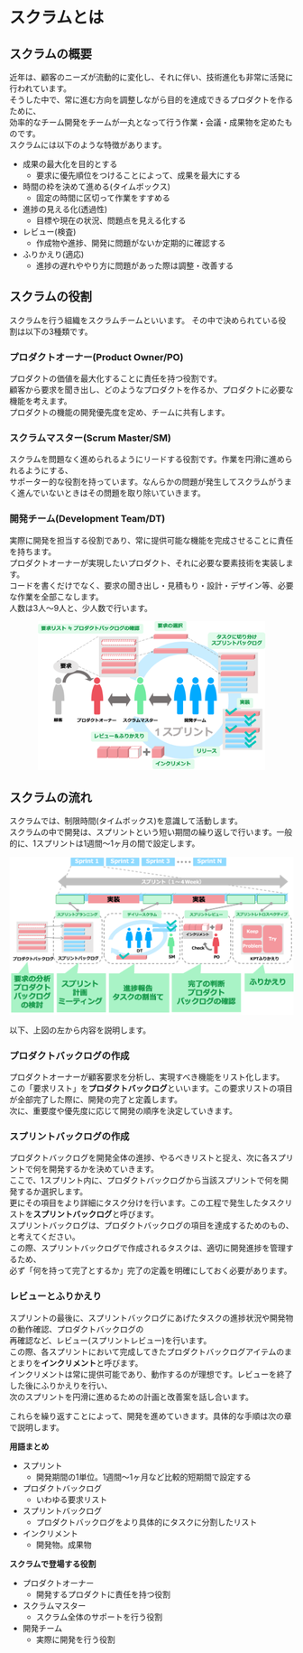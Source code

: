 # スクラムとは

## スクラムの概要

近年は、顧客のニーズが流動的に変化し、それに伴い、技術進化も非常に活発に行われています。  
そうした中で、常に進む方向を調整しながら目的を達成できるプロダクトを作るために、  
効率的なチーム開発をチームが一丸となって行う作業・会議・成果物を定めたものです。  
スクラムには以下のような特徴があります。

- 成果の最大化を目的とする
  - 要求に優先順位をつけることによって、成果を最大にする
- 時間の枠を決めて進める(タイムボックス)
  - 固定の時間に区切って作業をすすめる
- 進捗の見える化(透過性)
  - 目標や現在の状況、問題点を見える化する
- レビュー(検査)
  - 作成物や進捗、開発に問題がないか定期的に確認する
- ふりかえり(適応)
  - 進捗の遅れややり方に問題があった際は調整・改善する

## スクラムの役割
スクラムを行う組織をスクラムチームといいます。
その中で決められている役割は以下の3種類です。

### プロダクトオーナー(Product Owner/PO)
プロダクトの価値を最大化することに責任を持つ役割です。  
顧客から要求を聞き出し、どのようなプロダクトを作るか、プロダクトに必要な機能を考えます。  
プロダクトの機能の開発優先度を定め、チームに共有します。  

### スクラムマスター(Scrum Master/SM)
スクラムを問題なく進められるようにリードする役割です。作業を円滑に進められるようにする、  
サポーター的な役割を持っています。なんらかの問題が発生してスクラムがうまく進んでいないときはその問題を取り除いていきます。  

### 開発チーム(Development Team/DT)
実際に開発を担当する役割であり、常に提供可能な機能を完成させることに責任を持ちます。  
プロダクトオーナーが実現したいプロダクト、それに必要な要素技術を実装します。  
コードを書くだけでなく、要求の聞き出し・見積もり・設計・デザイン等、必要な作業を全部こなします。  
人数は3人〜9人と、少人数で行います。

<center>
<img src="img/scrum_model.png" width="80%">
</center>

## スクラムの流れ

スクラムでは、制限時間(タイムボックス)を意識して活動します。  
スクラムの中で開発は、スプリントという短い期間の繰り返しで行います。一般的に、1スプリントは1週間〜1ヶ月の間で設定します。

<center>
<img src="img/scrum_flow.png">
</center>

以下、上図の左から内容を説明します。

### プロダクトバックログの作成
プロダクトオーナーが顧客要求を分析し、実現すべき機能をリスト化します。  
この「要求リスト」を**プロダクトバックログ**といいます。この要求リストの項目が全部完了した際に、開発の完了と定義します。  
次に、重要度や優先度に応じて開発の順序を決定していきます。  


### スプリントバックログの作成
プロダクトバックログを開発全体の進捗、やるべきリストと捉え、次に各スプリントで何を開発するかを決めていきます。  
ここで、1スプリント内に、プロダクトバックログから当該スプリントで何を開発するか選択します。  
更にその項目をより詳細にタスク分けを行います。この工程で発生したタスクリストを**スプリントバックログ**と呼びます。  
スプリントバックログは、プロダクトバックログの項目を達成するためのもの、と考えてください。  
この際、スプリントバックログで作成されるタスクは、適切に開発進捗を管理するため、  
必ず「何を持って完了とするか」完了の定義を明確にしておく必要があります。  

### レビューとふりかえり
スプリントの最後に、スプリントバックログにあげたタスクの進捗状況や開発物の動作確認、プロダクトバックログの  
再確認など、レビュー(スプリントレビュー)を行います。  
この際、各スプリントにおいて完成してきたプロダクトバックログアイテムのまとまりを**インクリメント**と呼びます。  
インクリメントは常に提供可能であり、動作するのが理想です。レビューを終了した後にふりかえりを行い、  
次のスプリントを円滑に進めるための計画と改善案を話し合います。  

これらを繰り返すことによって、開発を進めていきます。具体的な手順は次の章で説明します。

**用語まとめ**
- スプリント
  - 開発期間の1単位。1週間〜1ヶ月など比較的短期間で設定する
- プロダクトバックログ
  - いわゆる要求リスト
- スプリントバックログ
  - プロダクトバックログをより具体的にタスクに分割したリスト
- インクリメント
  - 開発物。成果物

**スクラムで登場する役割**
- プロダクトオーナー
  - 開発するプロダクトに責任を持つ役割
- スクラムマスター
  - スクラム全体のサポートを行う役割
- 開発チーム
  - 実際に開発を行う役割
